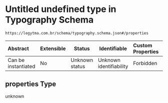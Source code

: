 # Untitled undefined type in Typography Schema

```txt
https://legytma.com.br/schema/typography.schema.json#/properties
```




| Abstract            | Extensible | Status         | Identifiable            | Custom Properties | Additional Properties | Access Restrictions | Defined In                                                                          |
| :------------------ | ---------- | -------------- | ----------------------- | :---------------- | --------------------- | ------------------- | ----------------------------------------------------------------------------------- |
| Can be instantiated | No         | Unknown status | Unknown identifiability | Forbidden         | Allowed               | none                | [typography.schema.json\*](../schema/typography.schema.json) |

## properties Type

unknown
